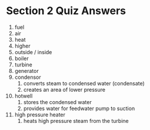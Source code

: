 # Section 2 Quiz Answers

1. fuel
2. air
3. heat
4. higher
5. outside / inside
6. boiler
7. turbine
8. generator
9. condensor
	1. converts steam to condensed water (condensate)
	2. creates an area of lower pressure
10. hotwell
	1. stores the condensed water
	2. provides water for feedwater pump to suction
11. high pressure heater
	1. heats high pressure steam from the turbine
